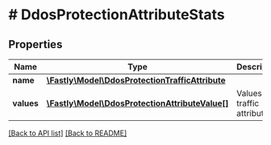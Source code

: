 # # DdosProtectionAttributeStats

## Properties

Name | Type | Description | Notes
------------ | ------------- | ------------- | -------------
**name** | [**\Fastly\Model\DdosProtectionTrafficAttribute**](DdosProtectionTrafficAttribute.md) |  | [optional] 
**values** | [**\Fastly\Model\DdosProtectionAttributeValue[]**](DdosProtectionAttributeValue.md) | Values for traffic attribute. | [optional] 


[[Back to API list]](../../README.md#endpoints) [[Back to README]](../../README.md)

